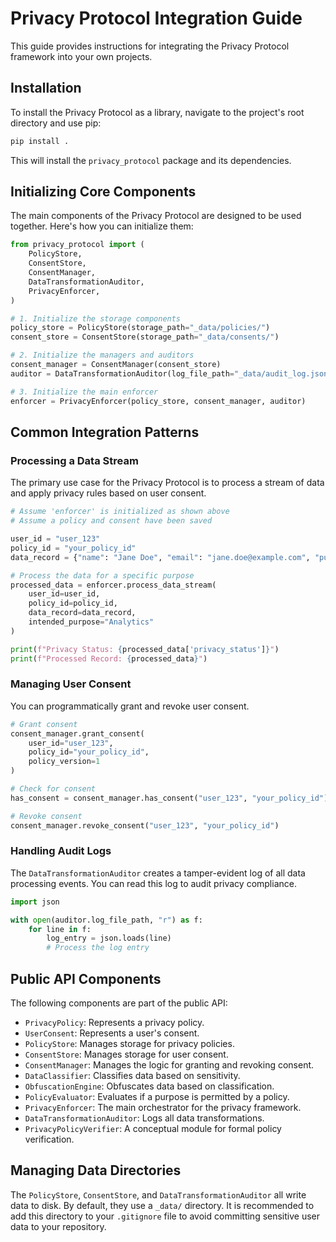 # Privacy Protocol Integration Guide

This guide provides instructions for integrating the Privacy Protocol framework into your own projects.

## Installation

To install the Privacy Protocol as a library, navigate to the project's root directory and use pip:

```bash
pip install .
```

This will install the `privacy_protocol` package and its dependencies.

## Initializing Core Components

The main components of the Privacy Protocol are designed to be used together. Here's how you can initialize them:

```python
from privacy_protocol import (
    PolicyStore,
    ConsentStore,
    ConsentManager,
    DataTransformationAuditor,
    PrivacyEnforcer,
)

# 1. Initialize the storage components
policy_store = PolicyStore(storage_path="_data/policies/")
consent_store = ConsentStore(storage_path="_data/consents/")

# 2. Initialize the managers and auditors
consent_manager = ConsentManager(consent_store)
auditor = DataTransformationAuditor(log_file_path="_data/audit_log.jsonl")

# 3. Initialize the main enforcer
enforcer = PrivacyEnforcer(policy_store, consent_manager, auditor)
```

## Common Integration Patterns

### Processing a Data Stream

The primary use case for the Privacy Protocol is to process a stream of data and apply privacy rules based on user consent.

```python
# Assume 'enforcer' is initialized as shown above
# Assume a policy and consent have been saved

user_id = "user_123"
policy_id = "your_policy_id"
data_record = {"name": "Jane Doe", "email": "jane.doe@example.com", "purchase_history": [...]}

# Process the data for a specific purpose
processed_data = enforcer.process_data_stream(
    user_id=user_id,
    policy_id=policy_id,
    data_record=data_record,
    intended_purpose="Analytics"
)

print(f"Privacy Status: {processed_data['privacy_status']}")
print(f"Processed Record: {processed_data}")
```

### Managing User Consent

You can programmatically grant and revoke user consent.

```python
# Grant consent
consent_manager.grant_consent(
    user_id="user_123",
    policy_id="your_policy_id",
    policy_version=1
)

# Check for consent
has_consent = consent_manager.has_consent("user_123", "your_policy_id")

# Revoke consent
consent_manager.revoke_consent("user_123", "your_policy_id")
```

### Handling Audit Logs

The `DataTransformationAuditor` creates a tamper-evident log of all data processing events. You can read this log to audit privacy compliance.

```python
import json

with open(auditor.log_file_path, "r") as f:
    for line in f:
        log_entry = json.loads(line)
        # Process the log entry
```

## Public API Components

The following components are part of the public API:

- `PrivacyPolicy`: Represents a privacy policy.
- `UserConsent`: Represents a user's consent.
- `PolicyStore`: Manages storage for privacy policies.
- `ConsentStore`: Manages storage for user consent.
- `ConsentManager`: Manages the logic for granting and revoking consent.
- `DataClassifier`: Classifies data based on sensitivity.
- `ObfuscationEngine`: Obfuscates data based on classification.
- `PolicyEvaluator`: Evaluates if a purpose is permitted by a policy.
- `PrivacyEnforcer`: The main orchestrator for the privacy framework.
- `DataTransformationAuditor`: Logs all data transformations.
- `PrivacyPolicyVerifier`: A conceptual module for formal policy verification.

## Managing Data Directories

The `PolicyStore`, `ConsentStore`, and `DataTransformationAuditor` all write data to disk. By default, they use a `_data/` directory. It is recommended to add this directory to your `.gitignore` file to avoid committing sensitive user data to your repository.
